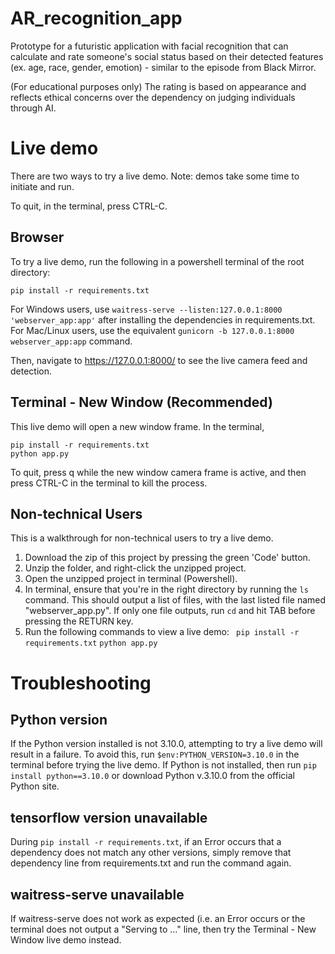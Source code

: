 # AR_recognition_app
Prototype for a futuristic application with facial recognition that can calculate and rate someone's social status based on their detected features (ex. age, race, gender, emotion) - similar to the episode from Black Mirror.

(For educational purposes only) The rating is based on appearance and reflects ethical concerns over the dependency on judging individuals through AI.

# Live demo
There are two ways to try a live demo.
Note: demos take some time to initiate and run.

To quit, in the terminal, press CTRL-C.

## Browser
To try a live demo, run the following in a powershell terminal of the root directory:

```
pip install -r requirements.txt
```

For Windows users, use ```waitress-serve --listen:127.0.0.1:8000 'webserver_app:app'``` after installing the dependencies in requirements.txt.
For Mac/Linux users, use the equivalent ```gunicorn -b 127.0.0.1:8000 webserver_app:app``` command.

Then, navigate to <https://127.0.0.1:8000/> to see the live camera feed and detection. 

## Terminal - New Window (Recommended)
This live demo will open a new window frame. In the terminal,

```
pip install -r requirements.txt
python app.py
```

To quit, press q while the new window camera frame is active, and then press CTRL-C in the terminal to kill the process.

## Non-technical Users
This is a walkthrough for non-technical users to try a live demo.

1. Download the zip of this project by pressing the green 'Code' button.
2. Unzip the folder, and right-click the unzipped project.
3. Open the unzipped project in terminal (Powershell).
4. In terminal, ensure that you're in the right directory by running the ```ls``` command. This should output a list of files, with the last listed file named "webserver_app.py". If only one file outputs, run ```cd``` and hit TAB before pressing the RETURN key.
5. Run the following commands to view a live demo:
   ``` pip install -r requirements.txt```
   ```python app.py```


# Troubleshooting

## Python version
If the Python version installed is not 3.10.0, attempting to try a live demo will result in a failure. To avoid this, run ```$env:PYTHON_VERSION=3.10.0``` in the terminal before trying the live demo.
If Python is not installed, then run ```pip install python==3.10.0``` or download Python v.3.10.0 from the official Python site.

## tensorflow version unavailable
During ```pip install -r requirements.txt```, if an Error occurs that a dependency does not match any other versions, simply remove that dependency line from requirements.txt and run the command again. 

## waitress-serve unavailable
If waitress-serve does not work as expected (i.e. an Error occurs or the terminal does not output a "Serving to ..." line, then try the Terminal - New Window live demo instead.
